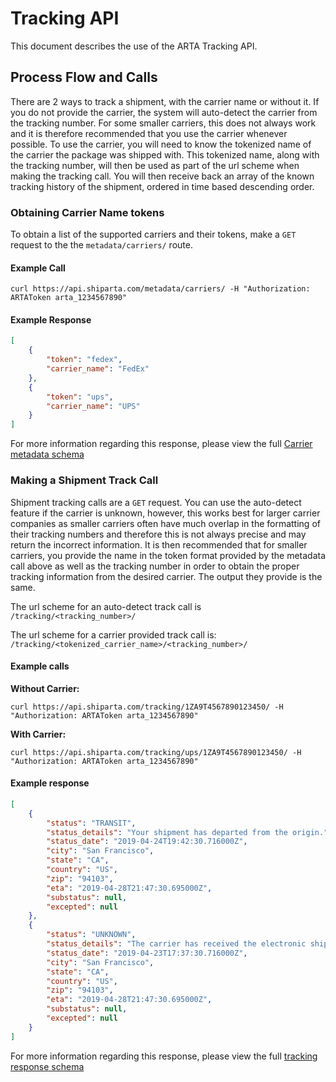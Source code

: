 # Tracking API

This document describes the use of the ARTA Tracking API.

## Process Flow and Calls

There are 2 ways to track a shipment, with the carrier name or without it. If you do not provide the carrier, the system will auto-detect the carrier from the tracking number. For some smaller carriers, this does not always work and it is therefore recommended that you use the carrier whenever possible. To use the carrier, you will need to know the tokenized name of the carrier the package was shipped with. This tokenized name, along with the tracking number, will then be used as part of the url scheme when making the tracking call. You will then receive back an array of the known tracking history of the shipment, ordered in time based descending order.

### Obtaining Carrier Name tokens
To obtain a list of the supported carriers and their tokens, make a `GET` request to the the
`metadata/carriers/` route.

#### Example Call
```curl
curl https://api.shiparta.com/metadata/carriers/ -H "Authorization: ARTAToken arta_1234567890"
```
#### Example Response
```JSON
[
    {
        "token": "fedex",
        "carrier_name": "FedEx"
    },
    {
        "token": "ups",
        "carrier_name": "UPS"
    }
]
```
For more information regarding this response, please view the full [Carrier metadata schema](../../json_schemas/metadata-carriers.schema.json)

### Making a Shipment Track Call

Shipment tracking calls are a `GET` request. You can use the auto-detect feature if the carrier is unknown, however, this works best for larger carrier companies as smaller carriers often have much overlap in the formatting of their tracking numbers and therefore this is not always precise and may return the incorrect information. It is then recommended that for smaller carriers, you provide the name in the token format provided by the metadata call above as well as the tracking number in order to obtain the proper tracking information from the desired carrier. The output they provide is the same.

The url scheme for an auto-detect track call is
`/tracking/<tracking_number>/`

The url scheme for a carrier provided track call is:
`/tracking/<tokenized_carrier_name>/<tracking_number>/`

#### Example calls
**Without Carrier:**
```curl
curl https://api.shiparta.com/tracking/1ZA9T4567890123450/ -H "Authorization: ARTAToken arta_1234567890"
```

**With Carrier:**
```curl
curl https://api.shiparta.com/tracking/ups/1ZA9T4567890123450/ -H "Authorization: ARTAToken arta_1234567890"
```


#### Example response
```json
[
    {
        "status": "TRANSIT",
        "status_details": "Your shipment has departed from the origin.",
        "status_date": "2019-04-24T19:42:30.716000Z",
        "city": "San Francisco",
        "state": "CA",
        "country": "US",
        "zip": "94103",
        "eta": "2019-04-28T21:47:30.695000Z",
        "substatus": null,
        "excepted": null
    },
    {
        "status": "UNKNOWN",
        "status_details": "The carrier has received the electronic shipment information.",
        "status_date": "2019-04-23T17:37:30.716000Z",
        "city": "San Francisco",
        "state": "CA",
        "country": "US",
        "zip": "94103",
        "eta": "2019-04-28T21:47:30.695000Z",
        "substatus": null,
        "excepted": null
    }
]
```
For more information regarding this response, please view the full
[tracking response schema](../../json_schemas/tracking-response.schema.json)
